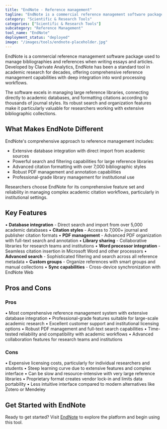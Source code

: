 ```yaml
---
title: "EndNote - Reference management"
tagline: "EndNote is a commercial reference management software package used to manage bibliographies and references when writing essays and articles..."
category: "Scientific & Research Tools"
categories: ["Scientific & Research Tools"]
subcategory: "Reference Management"
tool_name: "EndNote"
deployment_status: "deployed"
image: "/images/tools/endnote-placeholder.jpg"
---
```


EndNote is a commercial reference management software package used to manage bibliographies and references when writing essays and articles. Developed by Clarivate Analytics, EndNote has been a standard tool in academic research for decades, offering comprehensive reference management capabilities with deep integration into word processing workflows.

The software excels in managing large reference libraries, connecting directly to academic databases, and formatting citations according to thousands of journal styles. Its robust search and organization features make it particularly valuable for researchers working with extensive bibliographic collections.

## What Makes EndNote Different

EndNote's comprehensive approach to reference management includes:
- Extensive database integration with direct import from academic sources
- Powerful search and filtering capabilities for large reference libraries
- Advanced citation formatting with over 7,000 bibliographic styles
- Robust PDF management and annotation capabilities
- Professional-grade library management for institutional use

Researchers choose EndNote for its comprehensive feature set and reliability in managing complex academic citation workflows, particularly in institutional settings.

## Key Features

• **Database integration** - Direct search and import from over 5,000 academic databases
• **Citation styles** - Access to 7,000+ journal and publisher citation formats
• **PDF management** - Advanced PDF organization with full-text search and annotation
• **Library sharing** - Collaborative libraries for research teams and institutions
• **Word processor integration** - Seamless citation insertion in Microsoft Word and other processors
• **Advanced search** - Sophisticated filtering and search across all reference metadata
• **Custom groups** - Organize references with smart groups and manual collections
• **Sync capabilities** - Cross-device synchronization with EndNote Web

## Pros and Cons

### Pros
• Most comprehensive reference management system with extensive database integration
• Professional-grade features suitable for large-scale academic research
• Excellent customer support and institutional licensing options
• Robust PDF management and full-text search capabilities
• Time-tested reliability and compatibility with academic workflows
• Advanced collaboration features for research teams and institutions

### Cons
• Expensive licensing costs, particularly for individual researchers and students
• Steep learning curve due to extensive features and complex interface
• Can be slow and resource-intensive with very large reference libraries
• Proprietary format creates vendor lock-in and limits data portability
• Less intuitive interface compared to modern alternatives like Zotero or Mendeley

## Get Started with EndNote

Ready to get started? Visit [EndNote](https://endnote.com/) to explore the platform and begin using this tool.